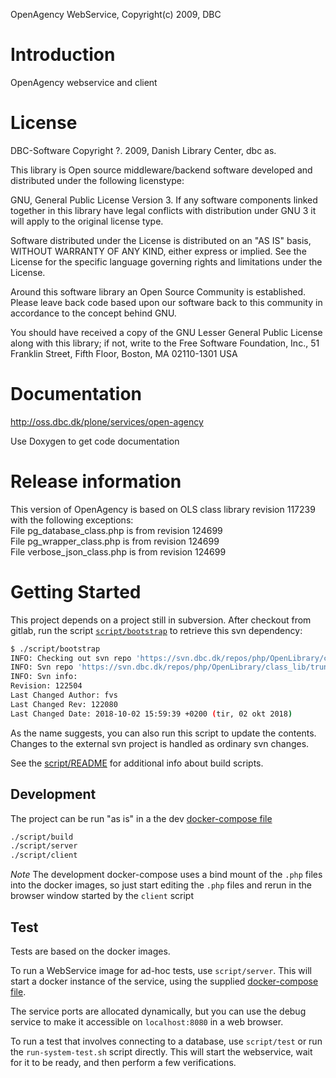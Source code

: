 OpenAgency WebService, Copyright(c) 2009, DBC

# Introduction

OpenAgency webservice and client


# License

DBC-Software Copyright ?. 2009, Danish Library Center, dbc as.

This library is Open source middleware/backend software developed and distributed
under the following licenstype:

GNU, General Public License Version 3. If any software components linked
together in this library have legal conflicts with distribution under GNU 3 it
will apply to the original license type.

Software distributed under the License is distributed on an "AS IS" basis,
WITHOUT WARRANTY OF ANY KIND, either express or implied. See the License
for the specific language governing rights and limitations under the
License.

Around this software library an Open Source Community is established. Please
leave back code based upon our software back to this community in accordance to
the concept behind GNU.

You should have received a copy of the GNU Lesser General Public
License along with this library; if not, write to the Free Software
Foundation, Inc., 51 Franklin Street, Fifth Floor, Boston, MA  02110-1301  USA


# Documentation
http://oss.dbc.dk/plone/services/open-agency

Use Doxygen to get code documentation

# Release information

This version of OpenAgency is based on OLS class library revision 117239 with the following exceptions:\
File pg_database_class.php is from revision 124699\
File pg_wrapper_class.php is from revision 124699\
File verbose_json_class.php is from revision 124699

# Getting Started

This project depends on a project still in subversion. After checkout from gitlab, 
run the script [`script/bootstrap`](script/bootstrap)
to retrieve this svn dependency:
```bash
$ ./script/bootstrap 
INFO: Checking out svn repo 'https://svn.dbc.dk/repos/php/OpenLibrary/class_lib/trunk' into directory './src/OLS_class_lib'
INFO: Svn repo 'https://svn.dbc.dk/repos/php/OpenLibrary/class_lib/trunk' checked out into directory './src/OLS_class_lib'
INFO: Svn info:
Revision: 122504
Last Changed Author: fvs
Last Changed Rev: 122080
Last Changed Date: 2018-10-02 15:59:39 +0200 (tir, 02 okt 2018)
```

As the name suggests, you can also run this script to update the contents. Changes to the external svn project is handled
as ordinary svn changes.

See the [script/README](script/README.md) for additional info about build scripts.

## Development

The project can be run "as is" in a the dev [docker-compose file](docker/compose/dev/docker-compose.yml)
 

```bash
./script/build
./script/server
./script/client
```

*Note* The development docker-compose uses a bind mount of the `.php` files into the docker images, so just start editing the `.php` files and rerun 
in the browser window started by the `client` script
  
## Test

Tests are based on the docker images.

To run a WebService image for ad-hoc tests, use `script/server`. This will start a docker instance of the service, 
using the supplied [docker-compose file](docker/compose/systemtest/docker-compose.yml). 

The service ports are allocated dynamically, but you can use the debug service to make it accessible 
on `localhost:8080` in a web browser.

To run a test that involves connecting to a database, use `script/test` or run the `run-system-test.sh` script directly. 
This will start the webservice, wait for it to be ready, and then perform a few verifications.

